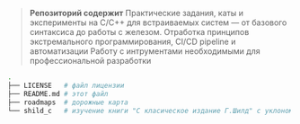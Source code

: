 > **Репозиторий содержит**
> Практические задания, каты и эксперименты на C/C++ для встраиваемых систем — от базового синтаксиса до работы с железом.
> Отработка принципов экстремального программирования, CI/CD pipeline и автоматизации
> Работу с интрументами необходимыми для профессиональной разработки

```bash
.
├── LICENSE   # файл лицензии
├── README.md # этот файл
├── roadmaps  # дорожные карта
└── shild_c   # изучение книги "C класическое издание Г.Шилд" с уклоном в Embedded и экртимального программирования по Куте Беку
```
